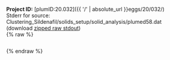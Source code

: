 **Project ID:** [plumID:20.032]({{ '/' | absolute_url }}eggs/20/032/)  
Stderr for source:  Clustering_Sildenafil/solids_setup/solid_analysis/plumed58.dat   
(download [zipped raw stdout](plumed58.dat.plumed.stdout.txt.zip))  
{% raw %}
<pre>
</pre>
{% endraw %}
